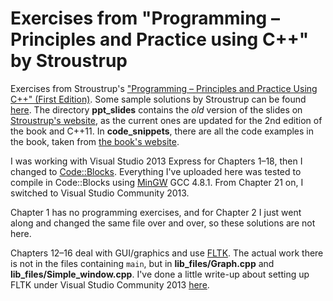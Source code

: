 Exercises from "Programming &ndash; Principles and Practice using C++" by Stroustrup
==============

Exercises from Stroustrup's ["Programming &ndash; Principles and Practice Using C++" (First Edition)](http://www.informit.com/store/programming-principles-and-practice-using-c-plus-plus-9780321543721). Some sample solutions by Stroustrup can be found [here](http://www.stroustrup.com/Programming/Solutions/exercise_solutions.html). The directory **ppt\_slides** contains the *old* version of the slides on [Stroustrup's website](http://www.stroustrup.com/Programming/lecture-slides.html), as the current ones are updated for the 2nd edition of the book and C++11. In **code_snippets**, there are all the code examples in the book, taken from [the book's website](http://www.stroustrup.com/Programming/PPP1.html).

I was working with Visual Studio 2013 Express for Chapters 1&ndash;18, then I changed to [Code::Blocks](http://www.codeblocks.org). Everything I've uploaded here was tested to compile in Code::Blocks using [MinGW](http://www.mingw.org) GCC 4.8.1. From Chapter 21 on, I switched to Visual Studio Community 2013.

Chapter 1 has no programming exercises, and for Chapter 2 I just went along and changed the same file over and over, so these solutions are not here.

Chapters 12&ndash;16 deal with GUI/graphics and use [FLTK](http://www.fltk.org/index.php). The actual work there is not in the files containing `main`, but in **lib\_files/Graph.cpp** and **lib\_files/Simple_window.cpp**. I've done a little write-up about setting up FLTK under Visual Studio Community 2013 [here](http://bewuethr.github.io/installing-fltk-133-under-visual-studio/).
